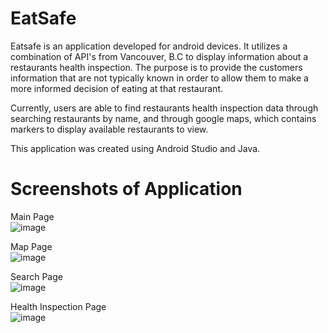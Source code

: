 # EatSafe

Eatsafe is an application developed for android devices. It utilizes a combination of API's from Vancouver, B.C to display information about a restaurants health inspection. The purpose is to provide the customers information that are not typically known in order to allow them to make a more informed decision of eating at that restaurant.

Currently, users are able to find restaurants health inspection data through searching restaurants by name, and through google maps, which contains markers to display available restaurants to view.

This application was created using Android Studio and Java.

# Screenshots of Application

Main Page <br>
![image](https://user-images.githubusercontent.com/46513334/162034959-59831bf9-07ca-4cf4-b918-567b5e2027c7.png)

Map Page <br>
![image](https://user-images.githubusercontent.com/46513334/162035030-a3df27ba-f76d-4ad1-a856-ba0be1b09b3a.png)

Search Page <br>
![image](https://user-images.githubusercontent.com/46513334/162035177-834e7f51-53d1-4913-99be-189ca2c446a2.png)

Health Inspection Page <br>
![image](https://user-images.githubusercontent.com/46513334/162035321-a4bfd0e8-5f0d-4f87-8112-f317986084d6.png)
